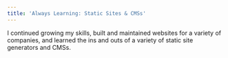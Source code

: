 ```yaml
---
title: 'Always Learning: Static Sites & CMSs'
---
```

I continued growing my skills, built and maintained websites for a variety of companies, and learned the ins and outs of a variety of static site generators and CMSs.
